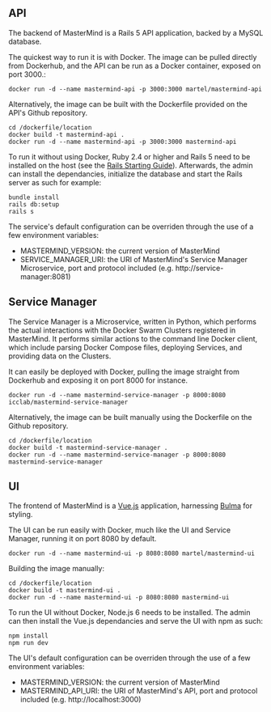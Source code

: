 API
---

The backend of MasterMind is a Rails 5 API application, backed by a MySQL database.

The quickest way to run it is with Docker. The image can be pulled directly from Dockerhub, and the API can be run as a Docker container, exposed on port 3000.:

```
docker run -d --name mastermind-api -p 3000:3000 martel/mastermind-api
```

Alternatively, the image can be built with the Dockerfile provided on the API's Github repository.

```
cd /dockerfile/location
docker build -t mastermind-api .
docker run -d --name mastermind-api -p 3000:3000 mastermind-api
```

To run it without using Docker, Ruby 2.4 or higher and Rails 5 need to be installed on the host (see the [Rails Starting Guide](http://guides.rubyonrails.org/getting_started.html)). Afterwards, the admin can install the dependancies, initialize the database and start the Rails server as such for example:

```
bundle install
rails db:setup
rails s
```

The service's default configuration can be overriden through the use of a few environment variables:

  - MASTERMIND_VERSION: the current version of MasterMind
  - SERVICE_MANAGER_URI: the URI of MasterMind's Service Manager Microservice, port and protocol included (e.g. http://service-manager:8081)

Service Manager
---------------

The Service Manager is a Microservice, written in Python, which performs the actual interactions with the Docker Swarm Clusters registered in MasterMind. It performs similar actions to the command line Docker client, which include parsing Docker Compose files, deploying Services, and providing data on the Clusters.

It can easily be deployed with Docker, pulling the image straight from Dockerhub and exposing it on port 8000 for instance.

```
docker run -d --name mastermind-service-manager -p 8000:8080 icclab/mastermind-service-manager
```

Alternatively, the image can be built manually using the Dockerfile on the Github repository.

```
cd /dockerfile/location
docker build -t mastermind-service-manager .
docker run -d --name mastermind-service-manager -p 8000:8080 mastermind-service-manager
```

UI
---

The frontend of MasterMind is a [Vue.js](https://vuejs.org/) application, harnessing [Bulma](https://bulma.io/) for styling.

The UI can be run easily with Docker, much like the UI and Service Manager, running it on port 8080 by default.

```
docker run -d --name mastermind-ui -p 8080:8080 martel/mastermind-ui
```

Building the image manually:

```
cd /dockerfile/location
docker build -t mastermind-ui .
docker run -d --name mastermind-ui -p 8080:8080 mastermind-ui
```

To run the UI without Docker, Node.js 6 needs to be installed. The admin can then install the Vue.js dependancies and serve the UI with npm as such:

```
npm install
npm run dev
```

The UI's default configuration can be overriden through the use of a few environment variables:

  - MASTERMIND_VERSION: the current version of MasterMind
  - MASTERMIND_API_URI: the URI of MasterMind's API, port and protocol included (e.g. http://localhost:3000)
